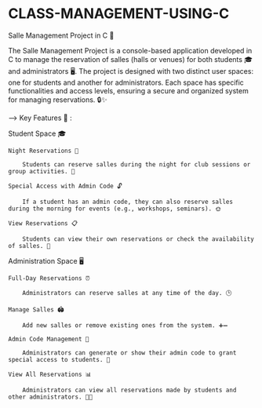 # CLASS-MANAGEMENT-USING-C
Salle Management Project in C 🚀

The Salle Management Project is a console-based application developed in C to manage the reservation of salles (halls or venues) for both students 🎓 and administrators 🖥️. The project is designed with two distinct user spaces: one for students and another for administrators. Each space has specific functionalities and access levels, ensuring a secure and organized system for managing reservations. 🔒✨

--> Key Features 🔑 :

Student Space 🎓

    Night Reservations 🌙

        Students can reserve salles during the night for club sessions or group activities. 🎉

    Special Access with Admin Code 🔓

        If a student has an admin code, they can also reserve salles during the morning for events (e.g., workshops, seminars). 🌞

    View Reservations 📋

        Students can view their own reservations or check the availability of salles. 👀

Administration Space 🖥️

    Full-Day Reservations ⏰

        Administrators can reserve salles at any time of the day. 🕒

    Manage Salles 🏟️

        Add new salles or remove existing ones from the system. ➕➖

    Admin Code Management 🔐

        Administrators can generate or show their admin code to grant special access to students. 🔑

    View All Reservations 📊

        Administrators can view all reservations made by students and other administrators. 👨‍💻
